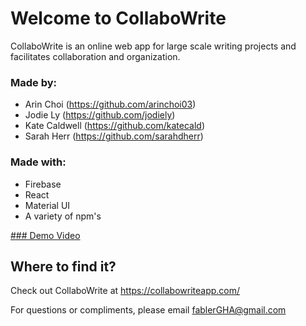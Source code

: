 # Welcome to CollaboWrite

CollaboWrite is an online web app for large scale writing projects and facilitates collaboration and organization. 

### Made by:
* Arin Choi (https://github.com/arinchoi03)
* Jodie Ly (https://github.com/jodiely)
* Kate Caldwell (https://github.com/katecald)
* Sarah Herr (https://github.com/sarahdherr)

### Made with:
* Firebase
* React
* Material UI
* A variety of npm's

[### Demo Video](https://youtu.be/UC54Y8tpSC8)

## Where to find it?

Check out CollaboWrite at https://collabowriteapp.com/

For questions or compliments, please email fablerGHA@gmail.com
